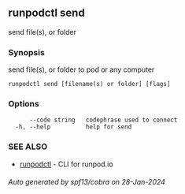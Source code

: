 ## runpodctl send

send file(s), or folder

### Synopsis

send file(s), or folder to pod or any computer

```
runpodctl send [filename(s) or folder] [flags]
```

### Options

```
      --code string   codephrase used to connect
  -h, --help          help for send
```

### SEE ALSO

* [runpodctl](runpodctl.md)	 - CLI for runpod.io

###### Auto generated by spf13/cobra on 28-Jan-2024
